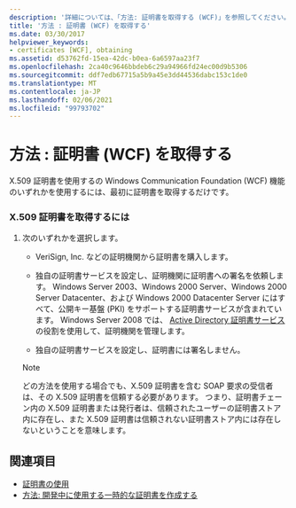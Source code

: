 ```yaml
---
description: '詳細については、「方法: 証明書を取得する (WCF)」を参照してください。'
title: '方法 : 証明書 (WCF) を取得する'
ms.date: 03/30/2017
helpviewer_keywords:
- certificates [WCF], obtaining
ms.assetid: d53762fd-15ea-42dc-b0ea-6a6597aa23f7
ms.openlocfilehash: 2ca40c9646bbdeb6c29a94966fd24ec00d9b5306
ms.sourcegitcommit: ddf7edb67715a5b9a45e3dd44536dabc153c1de0
ms.translationtype: MT
ms.contentlocale: ja-JP
ms.lasthandoff: 02/06/2021
ms.locfileid: "99793702"
---
```

# <a name="how-to-obtain-a-certificate-wcf"></a>方法 : 証明書 (WCF) を取得する

X.509 証明書を使用するの Windows Communication Foundation (WCF) 機能のいずれかを使用するには、最初に証明書を取得するだけです。  
  
### <a name="to-obtain-an-x509-certificate"></a>X.509 証明書を取得するには  
  
1. 次のいずれかを選択します。  
  
    - VeriSign, Inc. などの証明機関から証明書を購入します。  
  
    - 独自の証明書サービスを設定し、証明機関に証明書への署名を依頼します。 Windows Server 2003、Windows 2000 Server、Windows 2000 Server Datacenter、および Windows 2000 Datacenter Server にはすべて、公開キー基盤 (PKI) をサポートする証明書サービスが含まれています。 Windows Server 2008 では、 [Active Directory 証明書サービス](/previous-versions/windows/it-pro/windows-server-2008-R2-and-2008/cc731564(v=ws.10)) の役割を使用して、証明機関を管理します。  
  
    - 独自の証明書サービスを設定し、証明書には署名しません。  
  
    > [!NOTE]
    > どの方法を使用する場合でも、X.509 証明書を含む SOAP 要求の受信者は、その X.509 証明書を信頼する必要があります。 つまり、証明書チェーン内の X.509 証明書または発行者は、信頼されたユーザーの証明書ストア内に存在し、また X.509 証明書は信頼されない証明書ストア内には存在しないということを意味します。  
  
## <a name="see-also"></a>関連項目

- [証明書の使用](working-with-certificates.md)
- [方法: 開発中に使用する一時的な証明書を作成する](how-to-create-temporary-certificates-for-use-during-development.md)
